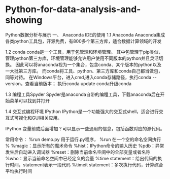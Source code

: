 # Python-for-data-analysis-and-showing
Python数据分析与展示
一、 Anaconda IDE的使用
1.1 Anaconda
Anaconda集成各类python工具包，开源免费，有800多个第三方库，适合数据计算领域的开发

1.2 conda
conda是一个工具，用于包管理和环境管理。
其中包管理于pip类似，管理python第三方库，环境管理能够允许用户使用不同版本的python并且灵活切换。 
因此可以将anaconda视为一个集合，包含conda、某个版本的python以及一大批第三方库。 
而conda将工具、python、第三方库和conda自己都当做包，同等对待。
在Windows平台，进入cmd,进入conda存储路径，执行conda --version，查看当前版本； 执行conda update conda升级conda

1.3 编程工具Spyder
Spyder是anaconda自带的编程工具，下载anaconda后在开始菜单可以找到并打开

1.4 交互式编程环境 IPython
IPython是一个功能强大的交互式shell，适合进行交互式可视化和GUI相关应用。

IPython 变量前或后面增加？可以显示一些通用的信息，包括函数对应的源代码。

常用命令： %run demo.py 用于运行.py程序，
%run 在一个空的命名空间执行
% %magic：显示所有的魔术命令
%hist：IPython命令的输入历史
%pdb：异常发生后自动进入调试器 
%reset：删除当前命名空间中的全部变量或者名称
%who：显示当前命名空间中已经定义的变量 
%time statement：给出代码的执行时间，statement表示一段代码 
%timeit statement：多次执行代码，计算综合平均执行时间
